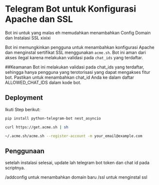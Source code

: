 # Telegram Bot untuk Konfigurasi Apache dan SSL

Bot ini untuk yang malas eh memudahkan menambahkan Config Domain dan Instalasi SSL xixixi

Bot ini memungkinkan pengguna untuk menambahkan konfigurasi Apache dan menginstal sertifikat SSL menggunakan `acme.sh`. Bot ini aman dari akses ilegal karena melakukan validasi pada `chat_ids` yang terdaftar.



##Keamanan
Bot ini melakukan validasi pada chat_ids yang terdaftar, sehingga hanya pengguna yang terotorisasi yang dapat mengakses fitur bot. Pastikan untuk menambahkan chat_id Anda ke dalam daftar ALLOWED_CHAT_IDS dalam kode bot.

## Deployment

Ikuti Step berikut:


```bash
pip install python-telegram-bot nest_asyncio

```
```bash
curl https://get.acme.sh | sh

```
```bash
~/.acme.sh/acme.sh --register-account -m your_email@example.com


```

## Penggunaan
setelah instalasi selesai, update lah telegram bot token dan chat id pada scriptnya.

/addconfig <domain> untuk menambahkan domain baru
/ssl <domain> untuk menginstal ssl
